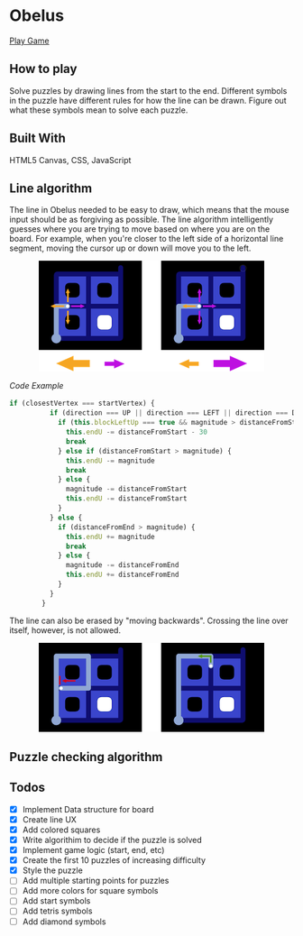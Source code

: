 # Obelus

[Play Game](http://jakebrady.me/obelus/)

## How to play
Solve puzzles by drawing lines from the start to the end. Different symbols in the puzzle have different rules for how the line can be drawn. Figure out what these symbols mean to solve each puzzle.

## Built With
HTML5 Canvas, CSS, JavaScript

## Line algorithm
The line in Obelus needed to be easy to draw, which means that the mouse input should be as forgiving as possible. The line algorithm intelligently guesses where you are trying to move based on where you are on the board. For example, when you're closer to the left side of a horizontal line segment, moving the cursor up or down will move you to the left.

<p align="center">
  <img width="400px" height="196px" src="https://raw.githubusercontent.com/polyfish42/obelus/master/docs/Guessing.png">
</p>

*Code Example*

```javascript
if (closestVertex === startVertex) {
          if (direction === UP || direction === LEFT || direction === DOWN) {
            if (this.blockLeftUp === true && magnitude > distanceFromStart - 30) {
              this.endU -= distanceFromStart - 30
              break
            } else if (distanceFromStart > magnitude) {
              this.endU -= magnitude
              break
            } else {
              magnitude -= distanceFromStart
              this.endU -= distanceFromStart
            }
          } else {
            if (distanceFromEnd > magnitude) {
              this.endU += magnitude
              break
            } else {
              magnitude -= distanceFromEnd
              this.endU += distanceFromEnd
            }
          }
        } 
```

The line can also be erased by "moving backwards". Crossing the line over itself, however, is not allowed.

<p align="center">
  <img width="400px" height="158px" src="https://raw.githubusercontent.com/polyfish42/obelus/master/docs/Boundaries.png">
</p>

## Puzzle checking algorithm

## Todos
- [X] Implement Data structure for board
- [X] Create line UX
- [X] Add colored squares
- [X] Write algorithim to decide if the puzzle is solved
- [X] Implement game logic (start, end, etc)
- [X] Create the first 10 puzzles of increasing difficulty
- [X] Style the puzzle
- [ ] Add multiple starting points for puzzles
- [ ] Add more colors for square symbols
- [ ] Add start symbols
- [ ] Add tetris symbols
- [ ] Add diamond symbols
